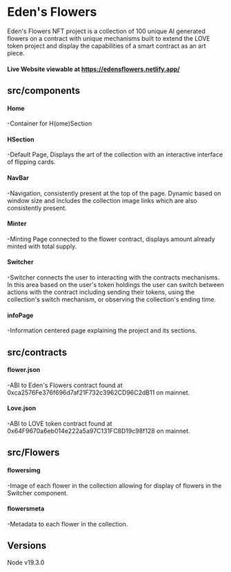 # Eden's Flowers
Eden's Flowers NFT project is a collection of 100 unique AI generated flowers on a contract with unique mechanisms built to extend the LOVE token project and display the capabilities of a smart contract as an art piece.

#### Live Website viewable at <a href='https://edensflowers.netlify.app/' target="_blank" rel="noopener noreferrer">https://edensflowers.netlify.app/</a>
## src/components
#### Home
-Container for H(ome)Section
#### HSection
-Default Page, Displays the art of the collection with an interactive interface of flipping cards.
#### NavBar
-Navigation, consistently present at the top of the page. Dynamic based on window size and includes the collection image links which are also consistently present.
#### Minter
-Minting Page connected to the flower contract, displays amount already minted with total supply.
#### Switcher
-Switcher connects the user to interacting with the contracts mechanisms. In this area based on the user's token holdings the user can switch between actions with the contract including sending their tokens, using the collection's switch mechanism, or observing the collection's ending time. 
#### infoPage
-Information centered page explaining the project and its sections.
## src/contracts
#### flower.json 
-ABI to Eden's Flowers contract found at 0xca2576Fe376f696d7af21F732c3962CD96C2dB11 on mainnet.
#### Love.json
-ABI to LOVE token contract found at 0x64F9670a6eb014e222a5a97C131FC8D19c98f128 on mainnet.
## src/Flowers
#### flowersimg
-Image of each flower in the collection allowing for display of flowers in the Switcher component.
#### flowersmeta
-Metadata to each flower in the collection.

## Versions
Node v19.3.0
